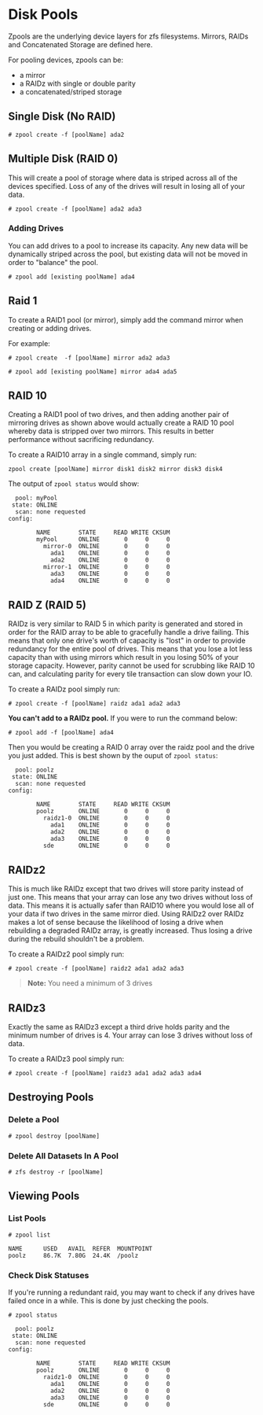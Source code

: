 
Disk Pools
==========

Zpools are the underlying device layers for zfs filesystems. Mirrors, RAIDs and Concatenated Storage are defined here. 

For pooling devices, zpools can be:

- a mirror
- a RAIDz with single or double parity
- a concatenated/striped storage

## Single Disk (No RAID)

```
# zpool create -f [poolName] ada2
```

## Multiple Disk (RAID 0)
This will create a pool of storage where data is striped across all of the devices specified. Loss of any of the drives will result in losing all of your data.
```
# zpool create -f [poolName] ada2 ada3  
```

### Adding Drives
You can add drives to a pool to increase its capacity. Any new data will be dynamically striped across the pool, but existing data will not be moved in order to "balance" the pool.
```
# zpool add [existing poolName] ada4  
```

## Raid 1
To create a RAID1 pool (or mirror), simply add the command mirror when creating or adding drives. 

For example:
```
# zpool create  -f [poolName] mirror ada2 ada3
```
```
# zpool add [existing poolName] mirror ada4 ada5
```

## RAID 10
Creating a RAID1 pool of two drives, and then adding another pair of mirroring drives as shown above would actually create a RAID 10 pool whereby data is stripped over two mirrors. This results in better performance without sacrificing redundancy.

To create a RAID10 array in a single command, simply run:
```
zpool create [poolName] mirror disk1 disk2 mirror disk3 disk4  
```

The output of `zpool status` would show:
```
  pool: myPool
 state: ONLINE
  scan: none requested
config:

        NAME        STATE     READ WRITE CKSUM
        myPool      ONLINE       0     0     0
          mirror-0  ONLINE       0     0     0
            ada1    ONLINE       0     0     0
            ada2    ONLINE       0     0     0
          mirror-1  ONLINE       0     0     0
            ada3    ONLINE       0     0     0
            ada4    ONLINE       0     0     0
```

## RAID Z (RAID 5)
RAIDz is very similar to RAID 5 in which parity is generated and stored in order for the RAID array to be able to gracefully handle a drive failing. This means that only one drive's worth of capacity is "lost" in order to provide redundancy for the entire pool of drives. This means that you lose a lot less capacity than with using mirrors which result in you losing 50% of your storage capacity. However, parity cannot be used for scrubbing like RAID 10 can, and calculating parity for every tile transaction can slow down your IO.

To create a RAIDz pool simply run:
```
# zpool create -f [poolName] raidz ada1 ada2 ada3
```

__You can't add to a RAIDz pool.__ If you were to run the command below:
```
# zpool add -f [poolName] ada4
```

Then you would be creating a RAID 0 array over the raidz pool and the drive you just added. 
This is best shown by the ouput of `zpool status`:
```
  pool: poolz
 state: ONLINE
  scan: none requested
config:

        NAME        STATE     READ WRITE CKSUM
        poolz       ONLINE       0     0     0
          raidz1-0  ONLINE       0     0     0
            ada1    ONLINE       0     0     0
            ada2    ONLINE       0     0     0
            ada3    ONLINE       0     0     0
          sde       ONLINE       0     0     0
```

## RAIDz2
This is much like RAIDz except that two drives will store parity instead of just one. This means that your array can lose any two drives without loss of data. This means it is actually safer than RAID10 where you would lose all of your data if two drives in the same mirror died. Using RAIDz2 over RAIDz makes a lot of sense because the likelihood of losing a drive when rebuilding a degraded RAIDz array, is greatly increased. Thus losing a drive during the rebuild shouldn't be a problem.

To create a RAIDz2 pool simply run:
```
# zpool create -f [poolName] raidz2 ada1 ada2 ada3
```

> __Note:__ You need a minimum of 3 drives

## RAIDz3
Exactly the same as RAIDz3 except a third drive holds parity and the minimum number of drives is 4. Your array can lose 3 drives without loss of data.

To create a RAIDz3 pool simply run:
```
# zpool create -f [poolName] raidz3 ada1 ada2 ada3 ada4
```

## Destroying Pools

### Delete a Pool
```
# zpool destroy [poolName]
```

### Delete All Datasets In A Pool
```
# zfs destroy -r [poolName] 
```

## Viewing Pools

### List Pools
```
# zpool list

NAME      USED   AVAIL  REFER  MOUNTPOINT
poolz     86.7K  7.80G  24.4K  /poolz

```

### Check Disk Statuses
If you're running a redundant raid, you may want to check if any drives have failed once in a while. This is done by just checking the pools.
```
# zpool status

  pool: poolz
 state: ONLINE
  scan: none requested
config:

        NAME        STATE     READ WRITE CKSUM
        poolz       ONLINE       0     0     0
          raidz1-0  ONLINE       0     0     0
            ada1    ONLINE       0     0     0
            ada2    ONLINE       0     0     0
            ada3    ONLINE       0     0     0
          sde       ONLINE       0     0     0
```